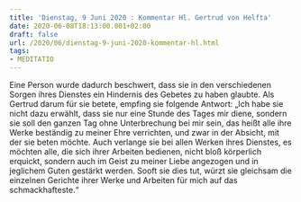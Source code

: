 ```yaml
---
title: 'Dienstag, 9 Juni 2020 : Kommentar Hl. Gertrud von Helfta'
date: 2020-06-08T18:13:00.001+02:00
draft: false
url: /2020/06/dienstag-9-juni-2020-kommentar-hl.html
tags: 
- MEDITATIO
---
```


Eine Person wurde dadurch beschwert, dass sie in den verschiedenen Sorgen ihres Dienstes ein Hindernis des Gebetes zu haben glaubte. Als Gertrud darum für sie betete, empfing sie folgende Antwort: „Ich habe sie nicht dazu erwählt, dass sie nur eine Stunde des Tages mir diene, sondern sie soll den ganzen Tag ohne Unterbrechung bei mir sein, das heißt alle ihre Werke beständig zu meiner Ehre verrichten, und zwar in der Absicht, mit der sie beten möchte. Auch verlange sie bei allen Werken ihres Dienstes, es möchten alle, die sich ihrer Arbeiten bedienen, nicht bloß körperlich erquickt, sondern auch im Geist zu meiner Liebe angezogen und in jeglichem Guten gestärkt werden. Sooft sie dies tut, würzt sie gleichsam die einzelnen Gerichte ihrer Werke und Arbeiten für mich auf das schmackhafteste.“